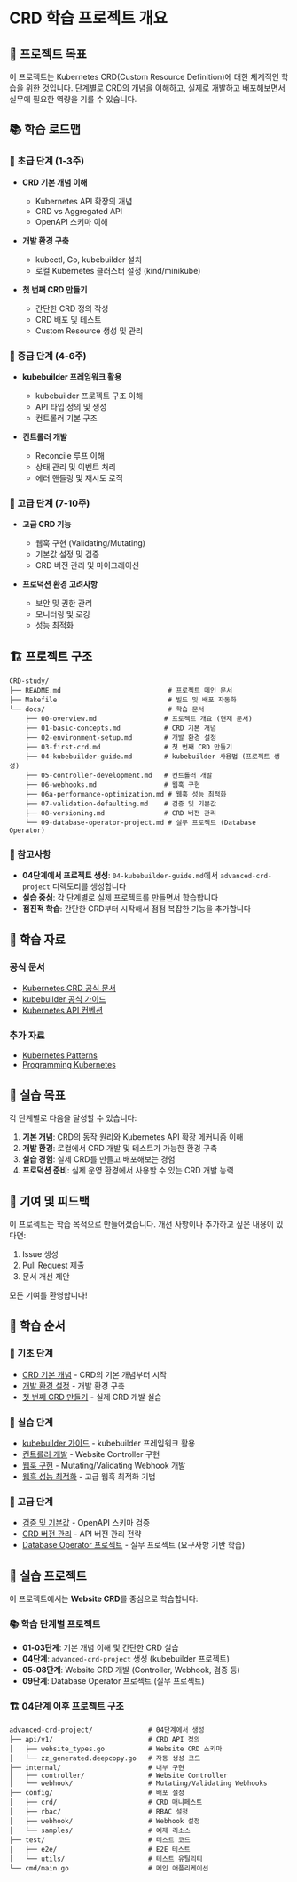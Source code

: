 # CRD 학습 프로젝트 개요

## 🎯 프로젝트 목표

이 프로젝트는 Kubernetes CRD(Custom Resource Definition)에 대한 체계적인 학습을 위한 것입니다. 단계별로 CRD의 개념을 이해하고, 실제로 개발하고 배포해보면서 실무에 필요한 역량을 기를 수 있습니다.

## 📚 학습 로드맵

### 🥇 초급 단계 (1-3주)
- **CRD 기본 개념 이해**
  - Kubernetes API 확장의 개념
  - CRD vs Aggregated API
  - OpenAPI 스키마 이해
  
- **개발 환경 구축**
  - kubectl, Go, kubebuilder 설치
  - 로컬 Kubernetes 클러스터 설정 (kind/minikube)
  
- **첫 번째 CRD 만들기**
  - 간단한 CRD 정의 작성
  - CRD 배포 및 테스트
  - Custom Resource 생성 및 관리

### 🥈 중급 단계 (4-6주)
- **kubebuilder 프레임워크 활용**
  - kubebuilder 프로젝트 구조 이해
  - API 타입 정의 및 생성
  - 컨트롤러 기본 구조
  
- **컨트롤러 개발**
  - Reconcile 루프 이해
  - 상태 관리 및 이벤트 처리
  - 에러 핸들링 및 재시도 로직

### 🥉 고급 단계 (7-10주)
- **고급 CRD 기능**
  - 웹훅 구현 (Validating/Mutating)
  - 기본값 설정 및 검증
  - CRD 버전 관리 및 마이그레이션
  
- **프로덕션 환경 고려사항**
  - 보안 및 권한 관리
  - 모니터링 및 로깅
  - 성능 최적화

## 🏗️ 프로젝트 구조

```
CRD-study/
├── README.md                           # 프로젝트 메인 문서
├── Makefile                            # 빌드 및 배포 자동화
└── docs/                               # 학습 문서
    ├── 00-overview.md                 # 프로젝트 개요 (현재 문서)
    ├── 01-basic-concepts.md           # CRD 기본 개념
    ├── 02-environment-setup.md        # 개발 환경 설정
    ├── 03-first-crd.md                # 첫 번째 CRD 만들기
    ├── 04-kubebuilder-guide.md        # kubebuilder 사용법 (프로젝트 생성)
    ├── 05-controller-development.md   # 컨트롤러 개발
    ├── 06-webhooks.md                 # 웹훅 구현
    ├── 06a-performance-optimization.md # 웹훅 성능 최적화
    ├── 07-validation-defaulting.md    # 검증 및 기본값
    ├── 08-versioning.md               # CRD 버전 관리
    └── 09-database-operator-project.md # 실무 프로젝트 (Database Operator)
```

### 📝 참고사항

- **04단계에서 프로젝트 생성**: `04-kubebuilder-guide.md`에서 `advanced-crd-project` 디렉토리를 생성합니다
- **실습 중심**: 각 단계별로 실제 프로젝트를 만들면서 학습합니다
- **점진적 학습**: 간단한 CRD부터 시작해서 점점 복잡한 기능을 추가합니다



## 📖 학습 자료

### 공식 문서
- [Kubernetes CRD 공식 문서](https://kubernetes.io/docs/concepts/extend-kubernetes/api-extension/custom-resources/)
- [kubebuilder 공식 가이드](https://book.kubebuilder.io/)
- [Kubernetes API 컨벤션](https://github.com/kubernetes/community/blob/master/contributors/devel/sig-architecture/api-conventions.md)

### 추가 자료
- [Kubernetes Patterns](https://www.oreilly.com/library/view/kubernetes-patterns/9781492050278/)
- [Programming Kubernetes](https://www.oreilly.com/library/view/programming-kubernetes/9781492047094/)

## 🎯 실습 목표

각 단계별로 다음을 달성할 수 있습니다:

1. **기본 개념**: CRD의 동작 원리와 Kubernetes API 확장 메커니즘 이해
2. **개발 환경**: 로컬에서 CRD 개발 및 테스트가 가능한 환경 구축
3. **실습 경험**: 실제 CRD를 만들고 배포해보는 경험
4. **프로덕션 준비**: 실제 운영 환경에서 사용할 수 있는 CRD 개발 능력

## 🤝 기여 및 피드백

이 프로젝트는 학습 목적으로 만들어졌습니다. 개선 사항이나 추가하고 싶은 내용이 있다면:

1. Issue 생성
2. Pull Request 제출
3. 문서 개선 제안

모든 기여를 환영합니다!

## 📝 학습 순서

### 🥇 기초 단계
- [CRD 기본 개념](./01-basic-concepts.md) - CRD의 기본 개념부터 시작
- [개발 환경 설정](./02-environment-setup.md) - 개발 환경 구축
- [첫 번째 CRD 만들기](./03-first-crd.md) - 실제 CRD 개발 실습

### 🥈 실습 단계
- [kubebuilder 가이드](./04-kubebuilder-guide.md) - kubebuilder 프레임워크 활용
- [컨트롤러 개발](./05-controller-development.md) - Website Controller 구현
- [웹훅 구현](./06-webhooks.md) - Mutating/Validating Webhook 개발
- [웹훅 성능 최적화](./06a-performance-optimization.md) - 고급 웹훅 최적화 기법

### 🥉 고급 단계
- [검증 및 기본값](./07-validation-defaulting.md) - OpenAPI 스키마 검증
- [CRD 버전 관리](./08-versioning.md) - API 버전 관리 전략
- [Database Operator 프로젝트](./09-database-operator-project.md) - 실무 프로젝트 (요구사항 기반 학습)

## 🎯 실습 프로젝트

이 프로젝트에서는 **Website CRD**를 중심으로 학습합니다:

### 📚 학습 단계별 프로젝트
- **01-03단계**: 기본 개념 이해 및 간단한 CRD 실습
- **04단계**: `advanced-crd-project` 생성 (kubebuilder 프로젝트)
- **05-08단계**: Website CRD 개발 (Controller, Webhook, 검증 등)
- **09단계**: Database Operator 프로젝트 (실무 프로젝트)

### 🏗️ 04단계 이후 프로젝트 구조
```
advanced-crd-project/              # 04단계에서 생성
├── api/v1/                        # CRD API 정의
│   ├── website_types.go           # Website CRD 스키마
│   └── zz_generated.deepcopy.go   # 자동 생성 코드
├── internal/                      # 내부 구현
│   ├── controller/                # Website Controller
│   └── webhook/                   # Mutating/Validating Webhooks
├── config/                        # 배포 설정
│   ├── crd/                       # CRD 매니페스트
│   ├── rbac/                      # RBAC 설정
│   ├── webhook/                   # Webhook 설정
│   └── samples/                   # 예제 리소스
├── test/                          # 테스트 코드
│   ├── e2e/                       # E2E 테스트
│   └── utils/                     # 테스트 유틸리티
└── cmd/main.go                    # 메인 애플리케이션
```